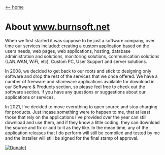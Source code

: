 [ <-- home](README.md)
# About www.burnsoft.net
 
 When we first started it was suppose to be just a software company, over time our services included: creating a custom application based on the users needs, web pages, web applications, hosting, database administration and solutions, monitoring solutions, communication solutions (LAN,WAN, WiFi, etc), Custom PC, User Support and server solutions. 

 In 2008, we decided to get back to our roots and stick to designing only software and drop the rest of the services that we once offered. We have a number of freeware and shareware applications available for download in our Software & Products section, so please feel free to check out the software section. If you have any questions or suggestions about our applications or services,
 
 In 2021, I've decided to move everything to open source and stop charging for products.  Just incase something were to happen to me, that at least those that rely on the applications I've provided over the year can still download and use them, and if they know a little coding, they can download the source and fix or add to it as they like.  In the mean time, any of the application releases that I do perform will still be compiled and tested by me and the installer will still be signed for the final stamp of approval.
 
 
 [![Donate](https://www.paypalobjects.com/en_US/i/btn/btn_donateCC_LG.gif)](https://www.paypal.com/cgi-bin/webscr?cmd=_s-xclick&hosted_button_id=JSW8XEMQVH4BE)]
